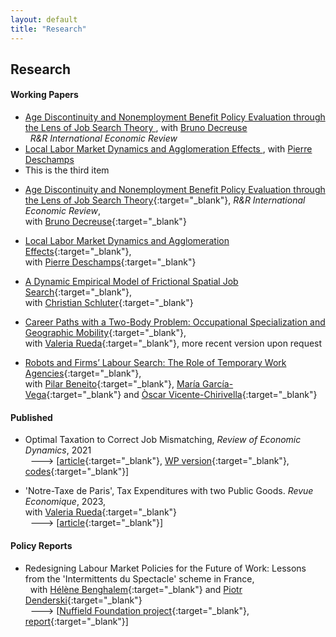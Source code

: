 ```yaml
---
layout: default
title: "Research"
---
```


## Research

#### Working Papers

<div class="rlist">
  <ul>
    <li>
      <a href=assets/papers/RDD_age_disc.pdf target="_blank">  
        Age Discontinuity and Nonemployment Benefit Policy Evaluation through the Lens of Job Search Theory
      </a>
      , with <a href=https://sites.google.com/site/brunodecreuseecon target="_blank">  
        Bruno Decreuse
      </a>
      <br> &nbsp; <i>R&R International Economic Review</i>
    </li>
    <li>
      <a href=https://papers.ssrn.com/sol3/papers.cfm?abstract_id=3941989 target="_blank">  
        Local Labor Market Dynamics and Agglomeration Effects
      </a>
      , with <a href=https://sites.google.com/site/pierredeschampsecon target="_blank">  
        Pierre Deschamps
      </a>
    </li>
    <li>This is the third item</li>
  </ul>
</div>




- [Age Discontinuity and Nonemployment Benefit Policy Evaluation through the Lens of Job Search Theory](assets/papers/RDD_age_disc.pdf){:target="_blank"}, *R&R International Economic Review*,
<br> with [Bruno Decreuse](https://sites.google.com/site/brunodecreuseecon/){:target="_blank"}

- [Local Labor Market Dynamics and Agglomeration Effects](https://papers.ssrn.com/sol3/papers.cfm?abstract_id=3941989){:target="_blank"},
<br> with [Pierre Deschamps](https://sites.google.com/site/pierredeschampsecon/){:target="_blank"} 

- [A Dynamic Empirical Model of Frictional Spatial Job Search](https://papers.ssrn.com/sol3/papers.cfm?abstract_id=4517222){:target="_blank"},
<br> with [Christian Schluter](https://christianschluter.github.io/){:target="_blank"} 

- [Career Paths with a Two-Body Problem: Occupational Specialization and Geographic Mobility](https://research.upjohn.org/up_workingpapers/346/){:target="_blank"},
<br> with [Valeria Rueda](https://www.valeriarueda.org/){:target="_blank"}, more recent version upon request

- [Robots and Firms’ Labour Search: The Role of Temporary Work Agencies](https://www.nottingham.ac.uk/gep/documents/papers/2024/24-02.pdf){:target="_blank"},
<br> with [Pilar Beneito](https://www.uv.es/~beneito/){:target="_blank"}, [Mar&iacute;a Garc&iacute;a-Vega](https://mgarcia-vega.wixsite.com/mariagarciavega){:target="_blank"} and [&Ograve;scar Vicente-Chirivella](https://scholar.google.es/citations?user=OuwooxUAAAAJ&hl=es){:target="_blank"}


#### Published
- Optimal Taxation to Correct Job Mismatching, *Review of Economic Dynamics*, 2021
<br> &nbsp; ---> [[article](https://www.sciencedirect.com/science/article/abs/pii/S1094202520300934){:target="_blank"}, [WP version](assets/papers/opmismatch.pdf){:target="_blank"}, [codes](https://github.com/gwilemme/Opmismatch/){:target="_blank"}]

- 'Notre-Taxe de Paris', Tax Expenditures with two Public Goods. *Revue Economique*, 2023,
<br> with [Valeria Rueda](https://www.valeriarueda.org/){:target="_blank"}
<br> &nbsp; ---> [[article](https://www.cairn-int.info/journal-revue-economique-2023-6-page-1053.htm){:target="_blank"}]
  

#### Policy Reports
- Redesigning Labour Market Policies for the Future of Work: Lessons from the 'Intermittents du Spectacle' scheme in France,
<br> &nbsp; with [Hélène Benghalem](https://sites.google.com/view/helenebenghalem){:target="_blank"} and [Piotr Denderski](https://sites.google.com/site/piotrdenderski/){:target="_blank"}
<br> &nbsp; ---> [[Nuffield Foundation project](https://www.nuffieldfoundation.org/project/redesigning-labour-market-policies-future-of-work){:target="_blank"}, [report](https://figshare.le.ac.uk/articles/report/Redesigning_Labour_Market_Policies_for_the_Future_of_Work_Lessons_from_the_Intermittents_du_Spectacle_scheme_in_France/24793638){:target="_blank"}] 
